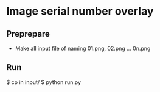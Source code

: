 # Image serial number overlay

## Preprepare
- Make all input file of naming 01.png, 02.png ... 0n.png

## Run
$ cp <pic files> in input/
$ python run.py
